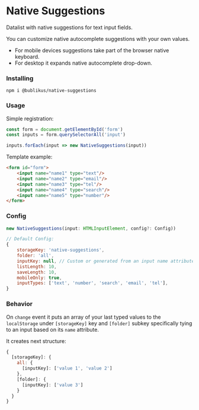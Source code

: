 # Native Suggestions
Datalist with native suggestions for text input fields.

You can customize native autocomplete suggestions with your own values.

- For mobile devices suggestions take part of the browser native keyboard.
- For desktop it expands native autocomplete drop-down.

### Installing

```npm
npm i @bublikus/native-suggestions
```

### Usage

Simple registration:

```javascript 
const form = document.getElementById('form')
const inputs = form.querySelectorAll('input')

inputs.forEach(input => new NativeSuggestions(input))
```

Template example:

```html
<form id="form">
    <input name="name1" type="text"/>
    <input name="name2" type="email"/>
    <input name="name3" type="tel"/>
    <input name="name4" type="search"/>
    <input name="name5" type="number"/>
</form>
```

### Config


```javascript 
new NativeSuggestions(input: HTMLInputElement, config?: Config))

// Default Config:
{
    storageKey: 'native-suggestions',
    folder: 'all',
    inputKey: null, // Custom or generated from an input name attribute!
    listLength: 10,
    saveLength: 10,
    mobileOnly: true,
    inputTypes: ['text', 'number', 'search', 'email', 'tel'],
}
```

### Behavior

On `change` event it puts an array of your last typed values to the `localStorage` under `[storageKey]` key and `[folder]` subkey specifically tying to an input based on its `name` attribute.

It creates next structure:
```javascript
{
  [storageKey]: {
    all: {
      [inputKey]: ['value 1', 'value 2']
    },
    [folder]: {
      [inputKey]: ['value 3']
    }
  }
}
```
